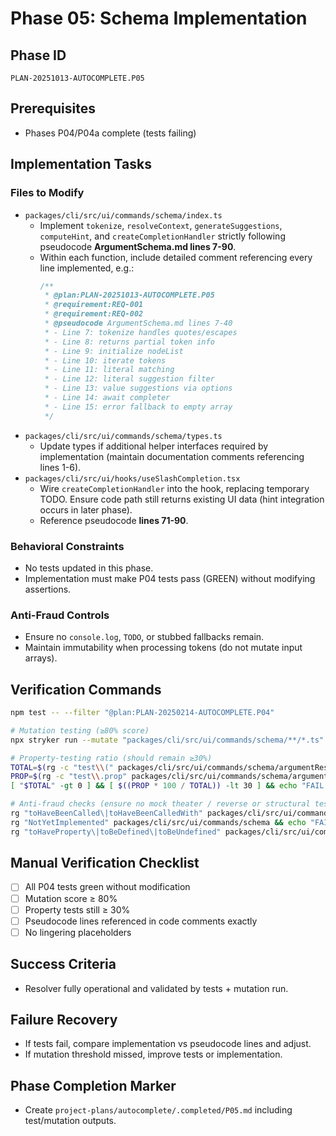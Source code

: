 # Phase 05: Schema Implementation

## Phase ID
`PLAN-20251013-AUTOCOMPLETE.P05`

## Prerequisites
- Phases P04/P04a complete (tests failing)

## Implementation Tasks

### Files to Modify
- `packages/cli/src/ui/commands/schema/index.ts`
  - Implement `tokenize`, `resolveContext`, `generateSuggestions`, `computeHint`, and `createCompletionHandler` strictly following pseudocode **ArgumentSchema.md lines 7-90**.
  - Within each function, include detailed comment referencing every line implemented, e.g.:
    ```typescript
    /**
     * @plan:PLAN-20251013-AUTOCOMPLETE.P05
     * @requirement:REQ-001
     * @requirement:REQ-002
     * @pseudocode ArgumentSchema.md lines 7-40
     * - Line 7: tokenize handles quotes/escapes
     * - Line 8: returns partial token info
     * - Line 9: initialize nodeList
     * - Line 10: iterate tokens
     * - Line 11: literal matching
     * - Line 12: literal suggestion filter
     * - Line 13: value suggestions via options
     * - Line 14: await completer
     * - Line 15: error fallback to empty array
     */
    ```
- `packages/cli/src/ui/commands/schema/types.ts`
  - Update types if additional helper interfaces required by implementation (maintain documentation comments referencing lines 1-6).
- `packages/cli/src/ui/hooks/useSlashCompletion.tsx`
  - Wire `createCompletionHandler` into the hook, replacing temporary TODO. Ensure code path still returns existing UI data (hint integration occurs in later phase).
  - Reference pseudocode **lines 71-90**.

### Behavioral Constraints
- No tests updated in this phase.
- Implementation must make P04 tests pass (GREEN) without modifying assertions.

### Anti-Fraud Controls
- Ensure no `console.log`, `TODO`, or stubbed fallbacks remain.
- Maintain immutability when processing tokens (do not mutate input arrays).

## Verification Commands

```bash
npm test -- --filter "@plan:PLAN-20250214-AUTOCOMPLETE.P04"

# Mutation testing (≥80% score)
npx stryker run --mutate "packages/cli/src/ui/commands/schema/**/*.ts" --thresholds.high 80

# Property-testing ratio (should remain ≥30%)
TOTAL=$(rg -c "test\\(" packages/cli/src/ui/commands/schema/argumentResolver.test.ts | awk -F: '{s+=$2} END {print s}')
PROP=$(rg -c "test\\.prop" packages/cli/src/ui/commands/schema/argumentResolver.test.ts | awk -F: '{s+=$2} END {print s}')
[ "$TOTAL" -gt 0 ] && [ $((PROP * 100 / TOTAL)) -lt 30 ] && echo "FAIL: Property tests below 30%"

# Anti-fraud checks (ensure no mock theater / reverse or structural tests)
rg "toHaveBeenCalled\|toHaveBeenCalledWith" packages/cli/src/ui/commands/schema && echo "FAIL: mock theater detected"
rg "NotYetImplemented" packages/cli/src/ui/commands/schema && echo "FAIL: reverse testing detected"
rg "toHaveProperty\|toBeDefined\|toBeUndefined" packages/cli/src/ui/commands/schema | grep -v "specific value" && echo "FAIL: structural test detected"
```

## Manual Verification Checklist
- [ ] All P04 tests green without modification
- [ ] Mutation score ≥ 80%
- [ ] Property tests still ≥ 30%
- [ ] Pseudocode lines referenced in code comments exactly
- [ ] No lingering placeholders

## Success Criteria
- Resolver fully operational and validated by tests + mutation run.

## Failure Recovery
- If tests fail, compare implementation vs pseudocode lines and adjust.
- If mutation threshold missed, improve tests or implementation.

## Phase Completion Marker
- Create `project-plans/autocomplete/.completed/P05.md` including test/mutation outputs.
